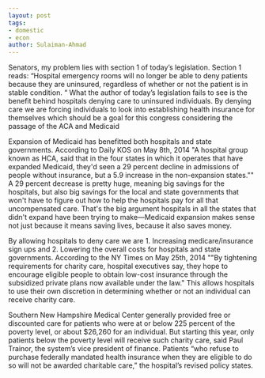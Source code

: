 ```yaml
---
layout: post
tags: 
- domestic 
- econ
author: Sulaiman-Ahmad
---
```


Senators, my problem lies with section 1 of today’s legislation. Section 1 reads: “Hospital emergency rooms will no longer be able to deny patients because they are uninsured, regardless of whether or not the patient is in stable condition. “
What the author of today’s legislation fails to see is the benefit behind hospitals denying care to uninsured individuals. By denying care we are forcing individuals to look into establishing health insurance for themselves which should be a goal for this congress considering the passage of the ACA and Medicaid

Expansion of Medicaid has benefitted both hospitals and state governments. According to Daily KOS on May 8th, 2014 "A hospital group known as HCA, said that in the four states in which it operates that have expanded Medicaid, they'd seen a 29 percent decline in admissions of people without insurance, but a 5.9 increase in the non-expansion states."" A 29 percent decrease is pretty huge, meaning big savings for the hospitals, but also big savings for the local and state governments that won't have to figure out how to help the hospitals pay for all that uncompensated care. That's the big argument hospitals in all the states that didn't expand have been trying to make—Medicaid expansion makes sense not just because it means saving lives, because it also saves money.

By allowing hospitals to deny care we are 1. Increasing medicare/insurance sign ups and 2. Lowering the overall costs for hospitals and state governments. 
According to the NY Times on May 25th, 2014 ""By tightening requirements for charity care, hospital executives say, they hope to encourage eligible people to obtain low-cost insurance through the subsidized private plans now available under the law." This allows hospitals to use their own discretion in determining whether or not an individual can receive charity care. 

Southern New Hampshire Medical Center generally provided free or discounted care for patients who were at or below 225 percent of the poverty level, or about $26,260 for an individual. But starting this year, only patients below the poverty level will receive such charity care, said Paul Trainor, the system’s vice president of finance. Patients “who refuse to purchase federally mandated health insurance when they are eligible to do so will not be awarded charitable care,” the hospital’s revised policy states.
	
